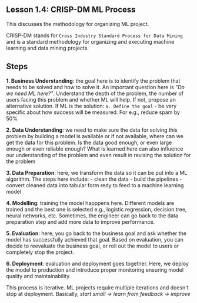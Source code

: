 ## Lesson 1.4: CRISP-DM ML Process

This discusses the methodology for organizing ML project.

CRISP-DM stands for ``Cross Industry Standard Process for Data Mining`` and is a standard methodology for organizing and executing machine learning and data mining projects.

## Steps

**1. Business Understanding**: the goal here is to identify the problem that needs to be solved and how to solve it. An important question here is *"Do we need ML here?"*. Understand the depth of the problem, the number of users facing this problem and whether ML will help. If not, propose an alternative solution.
If ML is the solution:
`a. Define the goal`
    - be very specific about how success will be measured. For e.g., reduce spam by 50%

**2. Data Understanding**: we need to make sure the data for solving this problem by building a model is available or if not available, where can we get the data for this problem. Is the data good enough, or even large enough or even reliable enough? What is learned here can also influence our understanding of the problem and even result in revising the solution for the problem

**3. Data Preparation**: here, we transform the data so it can be put into a ML algorithm.
The steps here include:
    - clean the data
    - build the pipelines
    - convert cleaned data into tabular form redy to feed to a machine learning model

**4. Modelling**: training the model happpens here. Different models are trained and the best one is selected e.g., logistic regression, decision tree, neural networks, etc. Sometimes, the engineer can go back to the data preparation step and add more data to improve performance.

**5. Evaluation**: here, you go back to the business goal and ask whether the model has successfully achieved that goal. Based on evaluation, you can decide to reevaluate the business goal, or roll out the model to users or completely stop the project.

**6. Deployment**: evaluation and deployment goes together. Here, we deploy the model to production and introduce proper monitoring ensuring model quality and maintainability.

This process is iterative. ML projects require multiple iterations and doesn't stop at deployment.
Basically, *start small -> learn from feedback -> improve*
